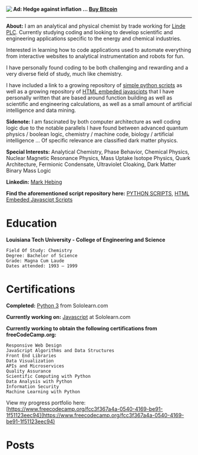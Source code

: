 <img align="left" src="https://markhebing.github.io/images/MarkHebing33.jpeg">**Ad: Hedge against inflation ... [Buy Bitcoin](https://www.coinbase.com/join/hebing_9)**

---

**About:**  I am an analytical and physical chemist by trade working for [Linde PLC](https://en.m.wikipedia.org/wiki/Linde_plc). Currently studying coding and looking to develop scientific and engineering applications specific to the energy and chemical industries.

Interested in learning how to code applications used to automate everything from interactive websites to analytical instrumentation and robots for fun.

I have personally found coding to be both challenging and rewarding and a very diverse field of study, much like chemistry.

I have included a link to a growing repository of [simple python scripts](https://github.com/markhebing/python-scripts) as well as a growing repository of [HTML embeded javascipts](https://github.com/markhebing/javascripts) that I have personally written that are based around function building as well as scientific and engineering calculations, as well as a small amount of artificial intelligence and data mining.

**Sidenote:** I am fascinated by both computer architecture as well coding logic due to the notable parallels I have found between advanced quantum physics / boolean logic, chemistry / machine code, biology / artificial intelligence ... Of specific relevance are classified dark matter physics.

**Special Interests:** Analytical Chemistry, Phase Behavior, Chemical Physics, Nuclear Magnetic Resonance Physics, Mass Uptake Isotope Physics, Quark Architecture, Fermionic Condensate, Ultraviolet Cloaking, Dark Matter Binary Mass Logic

**Linkedin:** [Mark Hebing](https://www.linkedin.com/in/markhebing)

**Find the aforementioned script repository here:** [PYTHON SCRIPTS](https://github.com/markhebing/python-scripts), [HTML Embeded Javascipt Scripts](https://github.com/markhebing/javascripts)

# Education

**Louisiana Tech University - College of Engineering and Science**
    
    Field Of Study: Chemistry
    Degree: Bachelor of Science
    Grade: Magna Cum Laude
    Dates attended: 1993 – 1999

# Certifications

**Completed:**  [Python 3](https://www.sololearn.com/Certificate/1073-15576057/pdf/) from Sololearn.com

**Currently working on:** [Javascript](https://www.sololearn.com/Course/JavaScript/) at Sololearn.com

**Currently working to obtain the following certifications from freeCodeCamp.org:**

    Responsive Web Design
    JavaScript Algorithms and Data Structures
    Front End Libraries
    Data Visualization
    APIs and Microservices
    Quality Assurance
    Scientific Computing with Python
    Data Analysis with Python
    Information Security
    Machine Learning with Python

View my progress portfolio here: [https://www.freecodecamp.org/fcc3f367a4a-0540-4169-be91-1f51123eec94](https://www.freecodecamp.org/fcc3f367a4a-0540-4169-be91-1f51123eec94)

# Posts

